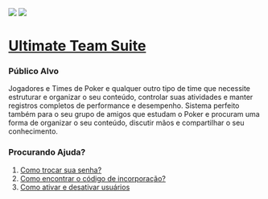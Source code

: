 ![](https://img.shields.io/github/v/release/danielancines/ultimate-team-suite?label=Last%20Version)
![](https://img.shields.io/badge/Development-1.6.0-yellow)

# [Ultimate Team Suite](https://ultimateteamsuite.com)

### Público Alvo
Jogadores e Times de Poker e qualquer outro tipo de time que necessite estruturar e organizar o seu conteúdo, controlar suas atividades e manter registros completos de performance e desempenho.
Sistema perfeito também para o seu grupo de amigos que estudam o Poker e procuram uma forma de organizar o seu conteúdo, discutir mãos e compartilhar o seu conhecimento.

### Procurando Ajuda?
1. [Como trocar sua senha?](Help/Como%20trocar%20sua%20senha.pdf)
2. [Como encontrar o código de incorporação?](Help/embedcode.md)
3. [Como ativar e desativar usuários](Help/userstatus.md)
